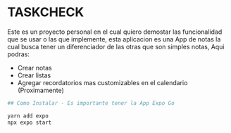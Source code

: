 # TASKCHECK
Este es un proyecto personal en el cual quiero demostar las funcionalidad que se usar o las que implemente, esta aplicacion es una App de notas la cual busca tener un diferenciador de las otras que son simples notas, Aqui podras:

- Crear notas
- Crear listas
- Agregar recordatorios mas customizables en el calendario (Proximamente)

```bash
## Como Instalar - Es importante tener la App Expo Go

yarn add expo
npx expo start


